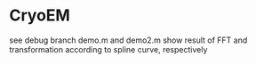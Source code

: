 # CryoEM
see debug branch
demo.m and demo2.m show result of FFT and transformation according to spline curve, respectively 
